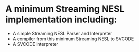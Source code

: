 # A minimum Streaming NESL implementation including:
+ A simple Streaming NESL Parser and Interpreter
+ A compiler from this minimum Streaming NESL to SVCODE
+ A SVCODE interpreter
